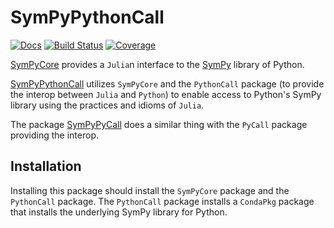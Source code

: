 # SymPyPythonCall

[![Docs](https://img.shields.io/badge/docs-dev-blue.svg)](https://jverzani.github.io/SymPyCore.jl/dev)
[![Build Status](https://github.com/jverzani/SymPyPythonCall.jl/actions/workflows/CI.yml/badge.svg?branch=main)](https://github.com/jverzani/SymPyPythonCall.jl/actions/workflows/CI.yml?query=branch%3Amain)
[![Coverage](https://codecov.io/gh/jverzani/SymPyPythonCall.jl/branch/main/graph/badge.svg)](https://codecov.io/gh/jverzani/SymPyPythonCall.jl)

[SymPyCore](https://github.com/jverzani/SymPyCore.jl) provides a `Julia`n interface to the [SymPy](https://www.sympy.org/) library of Python.


[SymPyPythonCall](https://github.com/jverzani/SymPyPythonCall.jl)  utilizes `SymPyCore` and the `PythonCall` package (to provide the interop between `Julia` and `Python`) to enable access to Python's SymPy library using the practices and idioms of `Julia`.

The package [SymPyPyCall](https://github.com/jverzani/SymPyPyCall.jl) does a similar thing with the `PyCall` package providing the interop.



## Installation

Installing this package should install the `SymPyCore` package and the `PythonCall` package. The `PythonCall` package installs a `CondaPkg` package that installs the underlying SymPy library for Python.
